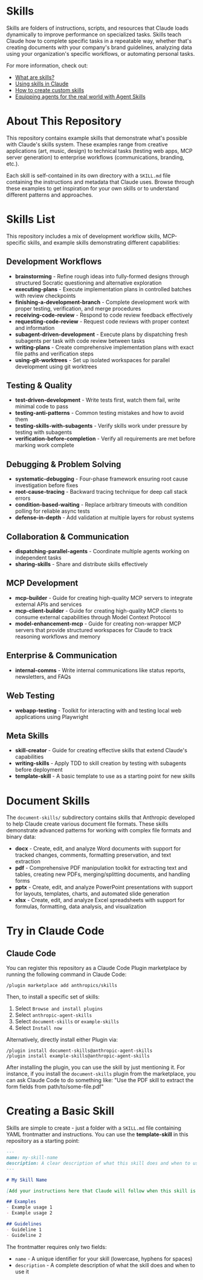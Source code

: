 # Skills

Skills are folders of instructions, scripts, and resources that Claude loads dynamically to improve performance on specialized tasks. Skills teach Claude how to complete specific tasks in a repeatable way, whether that's creating documents with your company's brand guidelines, analyzing data using your organization's specific workflows, or automating personal tasks.

For more information, check out:
- [What are skills?](https://support.claude.com/en/articles/12512176-what-are-skills)
- [Using skills in Claude](https://support.claude.com/en/articles/12512180-using-skills-in-claude)
- [How to create custom skills](https://support.claude.com/en/articles/12512198-creating-custom-skills)
- [Equipping agents for the real world with Agent Skills](https://anthropic.com/engineering/equipping-agents-for-the-real-world-with-agent-skills)

# About This Repository

This repository contains example skills that demonstrate what's possible with Claude's skills system. These examples range from creative applications (art, music, design) to technical tasks (testing web apps, MCP server generation) to enterprise workflows (communications, branding, etc.).

Each skill is self-contained in its own directory with a `SKILL.md` file containing the instructions and metadata that Claude uses. Browse through these examples to get inspiration for your own skills or to understand different patterns and approaches.

# Skills List

This repository includes a mix of development workflow skills, MCP-specific skills, and example skills demonstrating different capabilities:

## Development Workflows
- **brainstorming** - Refine rough ideas into fully-formed designs through structured Socratic questioning and alternative exploration
- **executing-plans** - Execute implementation plans in controlled batches with review checkpoints
- **finishing-a-development-branch** - Complete development work with proper testing, verification, and merge procedures
- **receiving-code-review** - Respond to code review feedback effectively
- **requesting-code-review** - Request code reviews with proper context and information
- **subagent-driven-development** - Execute plans by dispatching fresh subagents per task with code review between tasks
- **writing-plans** - Create comprehensive implementation plans with exact file paths and verification steps
- **using-git-worktrees** - Set up isolated workspaces for parallel development using git worktrees

## Testing & Quality
- **test-driven-development** - Write tests first, watch them fail, write minimal code to pass
- **testing-anti-patterns** - Common testing mistakes and how to avoid them
- **testing-skills-with-subagents** - Verify skills work under pressure by testing with subagents
- **verification-before-completion** - Verify all requirements are met before marking work complete

## Debugging & Problem Solving
- **systematic-debugging** - Four-phase framework ensuring root cause investigation before fixes
- **root-cause-tracing** - Backward tracing technique for deep call stack errors
- **condition-based-waiting** - Replace arbitrary timeouts with condition polling for reliable async tests
- **defense-in-depth** - Add validation at multiple layers for robust systems

## Collaboration & Communication
- **dispatching-parallel-agents** - Coordinate multiple agents working on independent tasks
- **sharing-skills** - Share and distribute skills effectively

## MCP Development
- **mcp-builder** - Guide for creating high-quality MCP servers to integrate external APIs and services
- **mcp-client-builder** - Guide for creating high-quality MCP clients to consume external capabilities through Model Context Protocol
- **model-enhancement-mcp** - Guide for creating non-wrapper MCP servers that provide structured workspaces for Claude to track reasoning workflows and memory

## Enterprise & Communication
- **internal-comms** - Write internal communications like status reports, newsletters, and FAQs

## Web Testing
- **webapp-testing** - Toolkit for interacting with and testing local web applications using Playwright

## Meta Skills
- **skill-creator** - Guide for creating effective skills that extend Claude's capabilities
- **writing-skills** - Apply TDD to skill creation by testing with subagents before deployment
- **template-skill** - A basic template to use as a starting point for new skills

# Document Skills

The `document-skills/` subdirectory contains skills that Anthropic developed to help Claude create various document file formats. These skills demonstrate advanced patterns for working with complex file formats and binary data:

- **docx** - Create, edit, and analyze Word documents with support for tracked changes, comments, formatting preservation, and text extraction
- **pdf** - Comprehensive PDF manipulation toolkit for extracting text and tables, creating new PDFs, merging/splitting documents, and handling forms
- **pptx** - Create, edit, and analyze PowerPoint presentations with support for layouts, templates, charts, and automated slide generation
- **xlsx** - Create, edit, and analyze Excel spreadsheets with support for formulas, formatting, data analysis, and visualization

# Try in Claude Code

## Claude Code
You can register this repository as a Claude Code Plugin marketplace by running the following command in Claude Code:
```
/plugin marketplace add anthropics/skills
```

Then, to install a specific set of skills:
1. Select `Browse and install plugins`
2. Select `anthropic-agent-skills`
3. Select `document-skills` or `example-skills`
4. Select `Install now`

Alternatively, directly install either Plugin via:
```
/plugin install document-skills@anthropic-agent-skills
/plugin install example-skills@anthropic-agent-skills
```

After installing the plugin, you can use the skill by just mentioning it. For instance, if you install the `document-skills` plugin from the marketplace, you can ask Claude Code to do something like: "Use the PDF skill to extract the form fields from path/to/some-file.pdf"


# Creating a Basic Skill

Skills are simple to create - just a folder with a `SKILL.md` file containing YAML frontmatter and instructions. You can use the **template-skill** in this repository as a starting point:

```markdown
---
name: my-skill-name
description: A clear description of what this skill does and when to use it
---

# My Skill Name

[Add your instructions here that Claude will follow when this skill is active]

## Examples
- Example usage 1
- Example usage 2

## Guidelines
- Guideline 1
- Guideline 2
```

The frontmatter requires only two fields:
- `name` - A unique identifier for your skill (lowercase, hyphens for spaces)
- `description` - A complete description of what the skill does and when to use it